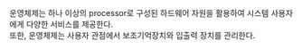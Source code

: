 운영체제는 하나 이상의 processor로 구성된 하드웨어 자원을 활용하여 시스템 사용자에게 다양한 서비스를 제공한다.    
또한, 운영체제는 사용자 관점에서 보조기억장치와 입출력 장치를 관리한다.   

